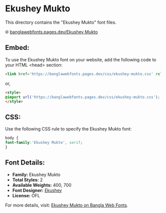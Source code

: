 # Ekushey Mukto

This directory contains the "Ekushey Mukto" font files.

🌐 [banglawebfonts.pages.dev/Ekushey Mukto](https://banglawebfonts.pages.dev/ekushey-mukto/#about)

## Embed:
To use the Ekushey Mukto font on your website, add the following code to your HTML &lt;head&gt; section:
```html
<link href='https://banglawebfonts.pages.dev/css/ekushey-mukto.css' rel='stylesheet'>
```

or,
```html
<style>
@import url('https://banglawebfonts.pages.dev/css/ekushey-mukto.css');
</style>
```

## CSS:
Use the following CSS rule to specify the Ekushey Mukto font:
```css
body {
font-family:'Ekushey Mukto', serif;
}
```

## Font Details:
- **Family:** Ekushey Mukto
- **Total Styles:** 2
- **Available Weights:** 400, 700
- **Font Designer:** [Ekushey](https://ekushey.org/)
- **License:** OFL

For more details, visit: [Ekushey Mukto on Bangla Web Fonts](https://banglawebfonts.pages.dev/ekushey-mukto/#about).
